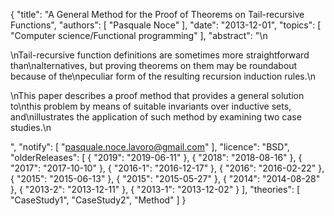 {
    "title": "A General Method for the Proof of Theorems on Tail-recursive Functions",
    "authors": [
        "Pasquale Noce"
    ],
    "date": "2013-12-01",
    "topics": [
        "Computer science/Functional programming"
    ],
    "abstract": "\n<p>\nTail-recursive function definitions are sometimes more straightforward than\nalternatives, but proving theorems on them may be roundabout because of the\npeculiar form of the resulting recursion induction rules.\n</p><p>\nThis paper describes a proof method that provides a general solution to\nthis problem by means of suitable invariants over inductive sets, and\nillustrates the application of such method by examining two case studies.\n</p>",
    "notify": [
        "pasquale.noce.lavoro@gmail.com"
    ],
    "licence": "BSD",
    "olderReleases": [
        {
            "2019": "2019-06-11"
        },
        {
            "2018": "2018-08-16"
        },
        {
            "2017": "2017-10-10"
        },
        {
            "2016-1": "2016-12-17"
        },
        {
            "2016": "2016-02-22"
        },
        {
            "2015": "2015-06-13"
        },
        {
            "2015": "2015-05-27"
        },
        {
            "2014": "2014-08-28"
        },
        {
            "2013-2": "2013-12-11"
        },
        {
            "2013-1": "2013-12-02"
        }
    ],
    "theories": [
        "CaseStudy1",
        "CaseStudy2",
        "Method"
    ]
}